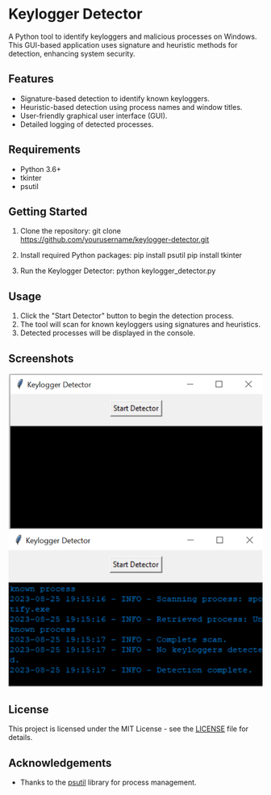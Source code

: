 # Keylogger Detector

A Python tool to identify keyloggers and malicious processes on Windows. This GUI-based application uses signature and heuristic methods for detection, enhancing system security.

## Features

- Signature-based detection to identify known keyloggers.
- Heuristic-based detection using process names and window titles.
- User-friendly graphical user interface (GUI).
- Detailed logging of detected processes.

## Requirements

- Python 3.6+
- tkinter
- psutil

## Getting Started

1. Clone the repository:
git clone https://github.com/yourusername/keylogger-detector.git

2. Install required Python packages:
pip install psutil
pip install tkinter


3. Run the Keylogger Detector:
python keylogger_detector.py


## Usage

1. Click the "Start Detector" button to begin the detection process.
2. The tool will scan for known keyloggers using signatures and heuristics.
3. Detected processes will be displayed in the console.

## Screenshots

![Screenshot 1](screenshot1.png)
![Screenshot 2](screenshot2.png)

## License

This project is licensed under the MIT License - see the [LICENSE](LICENSE) file for details.

## Acknowledgements

- Thanks to the [psutil](https://psutil.readthedocs.io/en/latest/) library for process management.


